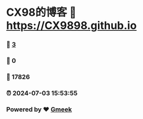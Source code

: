 # CX98的博客 :link: https://CX9898.github.io 
### :page_facing_up: [3](https://CX9898.github.io/tag.html) 
### :speech_balloon: 0 
### :hibiscus: 17826 
### :alarm_clock: 2024-07-03 15:53:55 
### Powered by :heart: [Gmeek](https://github.com/Meekdai/Gmeek)
